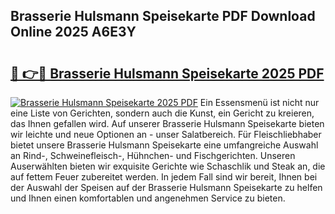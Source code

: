 ## Brasserie Hulsmann Speisekarte PDF Download Online 2025 A6E3Y

# <h2><a href="http://gcc9xp7.nevu.top/?p=Brasserie+Hulsmann+Speisekarte">🔗 👉🔴 Brasserie Hulsmann Speisekarte 2025 PDF</a></h2>

[![Brasserie Hulsmann Speisekarte 2025 PDF](https://i.imgur.com/dBaPXMq.png)](http://gcc9xp7.nevu.top/?p=Brasserie+Hulsmann+Speisekarte)
Ein Essensmenü ist nicht nur eine Liste von Gerichten, sondern auch die Kunst, ein Gericht zu kreieren, das Ihnen gefallen wird. Auf unserer Brasserie Hulsmann Speisekarte bieten wir leichte und neue Optionen an - unser Salatbereich. Für Fleischliebhaber bietet unsere Brasserie Hulsmann Speisekarte eine umfangreiche Auswahl an Rind-, Schweinefleisch-, Hühnchen- und Fischgerichten. Unseren Auserwählten bieten wir exquisite Gerichte wie Schaschlik und Steak an, die auf fettem Feuer zubereitet werden. In jedem Fall sind wir bereit, Ihnen bei der Auswahl der Speisen auf der Brasserie Hulsmann Speisekarte zu helfen und Ihnen einen komfortablen und angenehmen Service zu bieten.
